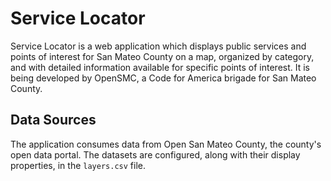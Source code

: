 # Service Locator

Service Locator is a web application which displays public services and points of interest for San Mateo County on a map, organized by category, and with detailed information available for specific points of interest. It is being developed by OpenSMC, a Code for America brigade for San Mateo County.

## Data Sources

The application consumes data from Open San Mateo County, the county's open data portal. The datasets are configured, along with their display properties, in the `layers.csv` file.

